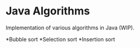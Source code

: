 # Java Algorithms
Implementation of various algorithms in Java (WIP).

*Bubble sort
*Selection sort
*Insertion sort
